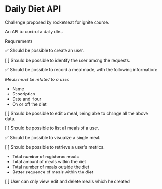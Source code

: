 <h1>Daily Diet API</h1>

<p>Challenge proposed by rocketseat for ignite course.</p>
<p>An API to control a daily diet.</p>

</h2>Requirements</h2>

<p>✅ Should be possible to create an user.</p>

<p>[ ] Should be possible to identify the user among the requests.</p>

<p>✅ Should be possible to record a meal made, with the following information:</p>
    <i>Meals must be related to a user.</i>
    <ul>
        <li>Name</li>
        <li>Description</li>
        <li>Date and Hour</li>
        <li>On or off the diet</li>
    </ul>

<p>[ ] Should be possible to edit a meal, being able to change all the above data.</p>

<p>[ ] Should be possible to list all meals of a user.</p>

<p>✅ Should be possible to visualize a single meal.</p>

<p>[ ] Should be possible to retrieve a user's metrics.</p>
    <ul>
        <li>Total number of registered meals</li>
        <li>Total amount of meals within the diet</li>
        <li>Total number of meals outside the diet</li>
        <li>Better sequence of meals within the diet</li>
    </ul>

<p>[ ] User can only view, edit and delete meals which he created.</p>

